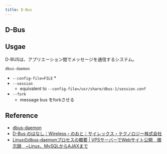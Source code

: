 ```yaml
---
title: D-Bus
---
```


## D-Bus


## Usgae
D-BUSは、アプリエーション間でメッセージを通信するシステム。

```
dbus-daemon
```


* `--config-file=FILE`
    * 
* `--session`
    * equivalent to `--config-file=/usr/share/dbus-1/session.conf`
* `--fork`
    * message bus をforkさせる


## Reference
* [dbus-daemon](https://dbus.freedesktop.org/doc/dbus-daemon.1.html)
* [D-Bus のはなし｜Wireless・のおと｜サイレックス・テクノロジー株式会社](http://www.silex.jp/blog/wireless/2017/01/d-bus.html)
* [Linuxのdbus-daemonプロセスの概要 | VPSサーバーでWebサイト公開　備忘録　~Linux、MySQLからAJAXまで](http://wordpress.honobono-life.info/lin-base/linux%E3%81%AEdbus-daemon%E3%83%97%E3%83%AD%E3%82%BB%E3%82%B9%E3%81%AE%E6%A6%82%E8%A6%81/)
